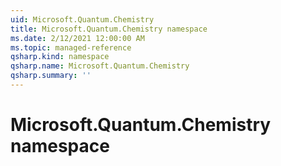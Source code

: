 ```yaml
---
uid: Microsoft.Quantum.Chemistry
title: Microsoft.Quantum.Chemistry namespace
ms.date: 2/12/2021 12:00:00 AM
ms.topic: managed-reference
qsharp.kind: namespace
qsharp.name: Microsoft.Quantum.Chemistry
qsharp.summary: ''
---
```


# Microsoft.Quantum.Chemistry namespace



